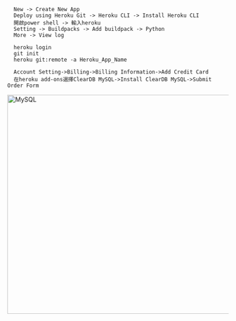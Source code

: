       New -> Create New App
      Deploy using Heroku Git -> Heroku CLI -> Install Heroku CLI
      開啟power shell -> 輸入heroku
      Setting -> Buildpacks -> Add buildpack -> Python
      More -> View log

      heroku login
      git init
      heroku git:remote -a Heroku_App_Name
      
      Account Setting->Billing->Billing Information->Add Credit Card
      在heroku add-ons選擇ClearDB MySQL->Install ClearDB MySQL->Submit Order Form
<img src="https://user-images.githubusercontent.com/97188330/158339263-db468fcf-656f-4a2d-b7b7-c6414747cb39.png" width="1300" height="500" alt="MySQL"/><br/>

